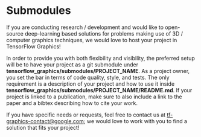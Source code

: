 # Submodules

If you are conducting research / development and would like to open-source
deep-learning based solutions for problems making use of 3D / computer graphics
techniques, we would love to host your project in TensorFlow Graphics!

In order to provide you with both flexibility and visibility, the preferred
setup will be to have your project as a git submodule under
**tensorflow_graphics/submodules/PROJECT_NAME**. As a project owner, you set the
bar in terms of code quality, style, and tests. The only requirement is a
description of your project and how to use it inside
**tensorflow_graphics/submodules/PROJECT_NAME/README.md**. If your project is
linked to a publication, make sure to also include a link to the paper and a
bibtex describing how to cite your work.


If you have specific needs or requests, feel free to contact us at
tf-graphics-contact@google.com; we would love to work with you to find a
solution that fits your project!

